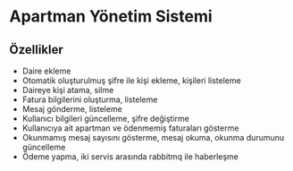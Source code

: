 <h1>Apartman Yönetim Sistemi</h1>

<h2>Özellikler</h2>
<ul>
  <li>Daire ekleme</li>
  <li>Otomatik oluşturulmuş şifre ile kişi ekleme, kişileri listeleme</li>
  <li>Daireye kişi atama, silme</li>  
  <li>Fatura bilgilerini oluşturma, listeleme</li>
  <li>Mesaj gönderme, listeleme</li>
  <li>Kullanıcı bilgileri güncelleme, şifre değiştirme</li>
  <li>Kullanıcıya ait apartman ve ödenmemiş faturaları gösterme</li>
  <li>Okunmamış mesaj sayısını gösterme, mesaj okuma, okunma durumunu güncelleme</li>
  <li>Ödeme yapma, iki servis arasında rabbitmq ile haberleşme</li>
</ul>
